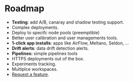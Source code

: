 # Roadmap

* **Testing**: add A/B, canaray and shadow testing support.
* Complex deployments.
* Deploy to specifc node pools \(preemptible\)
* Better user calibration and user managements tools.
* **1-click app installs**: apps like AirFlow, Meltano, Seldon, ...
* **Drift alerts**: data drift detection alerts.
* **Pipelines:** simple pipelines tools
* HTTPS deployments out of the box.
* Experiments tracking.
* Multiplce workspaces.
* [Request a feature](http://bit.ly/ml-studio-feature-suggestions).

